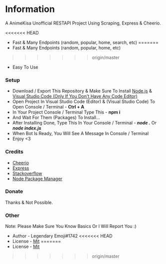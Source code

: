 # Information

A AnimeKisa Unofficial RESTAPI Project Using Scraping, Express & Cheerio.

<<<<<<< HEAD
- Fast & Many Endpoints (random, popular, home, search, etc)
=======
- Fast & Many Endpoints (random, popular, home, etc)
>>>>>>> origin/master
- Easy To Use

### Setup

- Download / Export This Repository & Make Sure To Install [Node.js](https://nodejs.org/en/) & [Visual Studio Code (Only If You Don't Have Any Code Editor)](https://code.visualstudio.com/)
- Open Project In Visual Studio Code (Editor) & (Visual Studio Code) To Open Console / Terminal - **Ctrl + A**
- In Your Project Console / Terminal Type This - **npm i**
- And Wait For Them (Packages) To Install...
- After Installing Done, Type This In Your Console / Terminal - **_node ._** Or **_node index.js_**
- When Bot Is Ready, You Will See A Message In Console / Terminal
- Enjoy <3

### Credits

- [Cheerio](https://www.npmjs.com/package/cheerio)
- [Express](https://www.npmjs.com/package/express)
- [Stackoverflow](https://stackoverflow.com)
- [Node Package Manager](https://www.npmjs.com/)

### Donate

Thanks & Not Possible.

### Other

Note: Please Make Sure You Know Basics Or I Will Report You :)

- Author - Legendary Emoji#1742
<<<<<<< HEAD
- License - [Mit](https://github.com/LegendaryEmoji/animekisa-api/blob/master/LICENSE)
=======
- License - [Mit](https://github.com/LegendaryEmoji/animekisa-api/blob/master/LICENSE)
>>>>>>> origin/master
